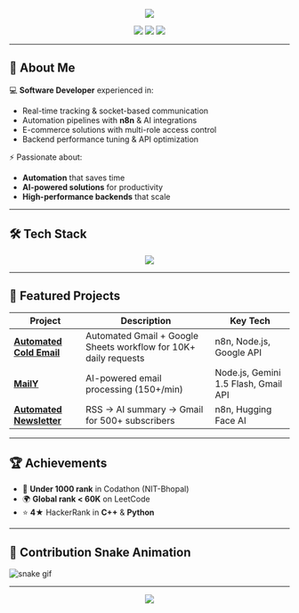 <p align="center">
  <img src="https://readme-typing-svg.herokuapp.com?font=Orbitron&size=40&duration=3000&pause=500&color=00F7FF&center=true&vCenter=true&width=800&lines=Hey!+I'm+Pranjal+Shukla;Full+Stack+Developer;Automation+%26+AI+Engineer;Let's+Build+Something+Amazing!">
</p>

<p align="center">
  <a href="mailto:pranjalshukla245@gmail.com"><img src="https://img.shields.io/badge/Email-Contact%20Me-red?style=for-the-badge&logo=gmail"></a>
  <a href="https://www.linkedin.com/in/pranjal-shukla-897967221/"><img src="https://img.shields.io/badge/LinkedIn-Pranjal%20Shukla-blue?style=for-the-badge&logo=linkedin"></a>
  <a href="https://github.com/KirmadaShukla"><img src="https://img.shields.io/badge/GitHub-pranjalshukla-black?style=for-the-badge&logo=github"></a>
</p>

---

## 🚀 About Me

💻 **Software Developer** experienced in:  
- Real-time tracking & socket-based communication  
- Automation pipelines with **n8n** & AI integrations  
- E-commerce solutions with multi-role access control  
- Backend performance tuning & API optimization  

⚡ Passionate about:  
- **Automation** that saves time  
- **AI-powered solutions** for productivity  
- **High-performance backends** that scale  

---

## 🛠️ Tech Stack

<p align="center">
  <img src="https://skillicons.dev/icons?i=js,ts,react,tailwind,nodejs,express,graphql,redis,rabbitmq,socketio,mongodb,postgres,docker,aws,gcp,cpp,flutter,postman,git,github" />
</p>

---

## 📌 Featured Projects

| Project | Description | Key Tech |
|---------|-------------|----------|
| [**Automated Cold Email**](https://github.com/KirmadaShukla/Auttomated_Cold_Email) | Automated Gmail + Google Sheets workflow for 10K+ daily requests | n8n, Node.js, Google API |
| [**MailY**](https://github.com/KirmadaShukla/MailAI) | AI-powered email processing (150+/min) | Node.js, Gemini 1.5 Flash, Gmail API |
| [**Automated Newsletter**](https://github.com/KirmadaShukla/Automated-Newsletter) | RSS → AI summary → Gmail for 500+ subscribers | n8n, Hugging Face AI |

---

## 🏆 Achievements

- 🥇 **Under 1000 rank** in Codathon (NIT-Bhopal)  
- 🌍 **Global rank < 60K** on LeetCode  
- ⭐ **4★** HackerRank in **C++** & **Python**

---

## 🐍 Contribution Snake Animation

![snake gif](https://raw.githubusercontent.com/KirmadaShukla/KirmadaShukla/output/snake.svg)

---

<!-- Footer Glow -->
<p align="center">
  <img src="https://capsule-render.vercel.app/api?type=waving&height=120&color=0:00c6ff,100:0072ff&section=footer"/>
</p>
